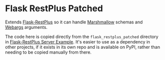# Flask RestPlus Patched

Extends [Flask-RestPlus](https://github.com/noirbizarre/flask-restplus) so it can handle [Marshmallow](https://github.com/marshmallow-code/marshmallow) schemas and [Webargs](https://github.com/sloria/webargs) arguments.

The code here is copied directly from the `flask_restplus_patched` directory in [Flask-RestPlus Server Example](https://github.com/frol/flask-restplus-server-example). It's easier to use as a dependency in other projects, if it exists in its own repo and is available on PyPI, rather than needing to be copied manually from there.

